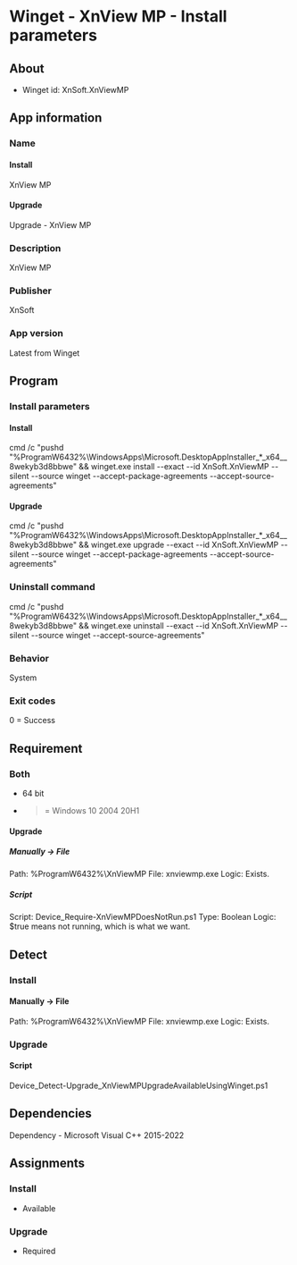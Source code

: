 # Winget - XnView MP - Install parameters
## About
* Winget id: XnSoft.XnViewMP


## App information
### Name
#### Install
XnView MP
#### Upgrade
Upgrade - XnView MP

### Description
XnView MP

### Publisher
XnSoft

### App version
Latest from Winget


## Program
### Install parameters
#### Install
cmd /c "pushd "%ProgramW6432%\WindowsApps\Microsoft.DesktopAppInstaller_*_x64__8wekyb3d8bbwe" && winget.exe install --exact --id XnSoft.XnViewMP --silent --source winget --accept-package-agreements --accept-source-agreements"
#### Upgrade
cmd /c "pushd "%ProgramW6432%\WindowsApps\Microsoft.DesktopAppInstaller_*_x64__8wekyb3d8bbwe" && winget.exe upgrade --exact --id XnSoft.XnViewMP --silent --source winget --accept-package-agreements --accept-source-agreements"

### Uninstall command
cmd /c "pushd "%ProgramW6432%\WindowsApps\Microsoft.DesktopAppInstaller_*_x64__8wekyb3d8bbwe" && winget.exe uninstall --exact --id XnSoft.XnViewMP --silent --source winget --accept-source-agreements"

### Behavior
System

### Exit codes
0 = Success


## Requirement
### Both
* 64 bit
* >= Windows 10 2004 20H1

#### Upgrade
##### Manually -> File
Path:  %ProgramW6432%\XnViewMP
File:  xnviewmp.exe
Logic: Exists.

##### Script
Script: Device_Require-XnViewMPDoesNotRun.ps1
Type:   Boolean
Logic:  $true means not running, which is what we want.


## Detect
### Install
#### Manually -> File
Path:  %ProgramW6432%\XnViewMP
File:  xnviewmp.exe
Logic: Exists.
### Upgrade
#### Script
Device_Detect-Upgrade_XnViewMPUpgradeAvailableUsingWinget.ps1


## Dependencies
Dependency - Microsoft Visual C++ 2015-2022


## Assignments
### Install
* Available

### Upgrade
* Required